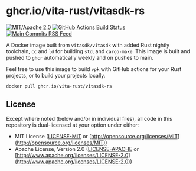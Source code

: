 # ghcr.io/vita-rust/vitasdk-rs

[![MIT/Apache 2.0](https://img.shields.io/badge/license-MIT%2FApache-blue.svg)](https://github.com/vita-rust/docker)
[![GitHub Actions Build Status](https://img.shields.io/github/actions/workflow/status/vita-rust/docker/build.yml)](https://github.com/vita-rust/docker/actions/workflows/build.yml)
[![Main Commits RSS Feed](https://img.shields.io/badge/rss-commits-ffa500?logo=rss)](https://github.com/vita-rust/docker/commits/main.atom)

A Docker image built from `vitasdk/vitasdk` with added Rust nightly toolchain, `cc` and `ld` for building `std`, and `cargo-make`.
This image is built and pushed to `ghcr` automatically weekly and on pushes to main.

Feel free to use this image to build `vpk` with GitHub actions for your Rust projects, or to build your projects locally.

```
docker pull ghcr.io/vita-rust/vitasdk-rs
```

## License

Except where noted (below and/or in individual files), all code in this repository is dual-licensed at your option under either:

* MIT License ([LICENSE-MIT](LICENSE-MIT) or [http://opensource.org/licenses/MIT](http://opensource.org/licenses/MIT))
* Apache License, Version 2.0 ([LICENSE-APACHE](LICENSE-APACHE) or [http://www.apache.org/licenses/LICENSE-2.0](http://www.apache.org/licenses/LICENSE-2.0))
